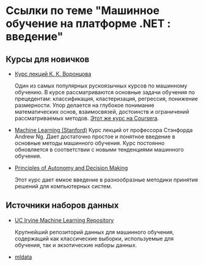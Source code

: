# Ссылки по теме "Машинное обучение на платформе .NET : введение"

## Курсы для новичков
* [Курс лекций К. К. Воронцова](https://yandexdataschool.ru/edu-process/courses)

   Один из самых популярных рускоязычных курсов по машинному обучению. В курсе рассматриваются основные задачи обучения по прецедентам: классификация, кластеризация, регрессия, понижение размерности. Упор делается на глубокое понимание математических основ, взаимосвязей, достоинств и ограничений рассматриваемых методов.
   [Этот же курс на Coursera](https://www.coursera.org/learn/introduction-machine-learning).
   
* [Machine Learning (Stanford)](https://www.coursera.org/course/ml)
   Курс лекций от профессора Стэнфорда Andrew Ng. Дает достаточно простое и понятное введение в основные методы машинного обучения. Курс постоянно обновляется в соответствии с новыми тенденциями машинного обучения.

* [Principles of Autonomy and Decision Making](http://ocw.mit.edu/courses/aeronautics-and-astronautics/16-410-principles-of-autonomy-and-decision-making-fall-2010/)

   Этот курс дает емкое введение в разнообразные методики принятия решений для компьютерных систем.

## Источники наборов данных
* [UC Irvine Machine Learning Repository](http://archive.ics.uci.edu/ml/)

   Крупнейший репозиторий данных для машинного обучения, содержащий как классические выборки, используемые для обучения, так и экзотические наборы данных.
   
* [mldata](http://mldata.org/)

   
  
